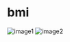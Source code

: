 # bmi

![image1](https://user-images.githubusercontent.com/95397948/144697104-e6d373f4-187d-4bc5-b098-8d8318e26678.jpeg)
![image2](https://user-images.githubusercontent.com/95397948/144697108-266325a5-1225-405e-9d18-7bd3fe10b4c0.jpeg)

